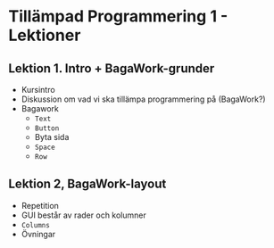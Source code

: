 # Tillämpad Programmering 1 - Lektioner

## Lektion 1. Intro + BagaWork-grunder
* Kursintro
* Diskussion om vad vi ska tillämpa programmering på (BagaWork?)
* Bagawork
	* `Text`
	* `Button`
	* Byta sida
	* `Space`
	* `Row`




## Lektion 2, BagaWork-layout
* Repetition
* GUI består av rader och kolumner
* `Columns`
* Övningar